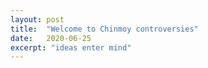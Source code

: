 ```yaml
---
layout: post
title:  "Welcome to Chinmoy controversies"
date:   2020-06-25
excerpt: "ideas enter mind"
---
```

